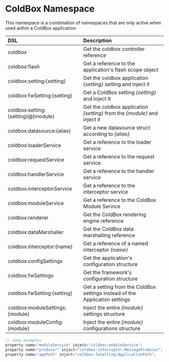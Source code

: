 # ColdBox Namespace

This namespace is a combination of namespaces that are only active when used within a ColdBox application:

| DSL | Description |
| :--- | :--- |
| coldbox | Get the coldbox controller reference |
| coldbox:flash | Get a reference to the application's flash scope object |
| coldbox:setting:{setting} | Get the coldbox application _{setting}_ setting and inject it |
| coldbox:fwSetting:{setting} | Get a ColdBox setting _{setting}_ and inject it |
| coldbox:setting:{setting}@{module} | Get the coldbox application _{setting}_ from the _{module}_ and inject it |
| coldbox:datasource:{alias} | Get a new datasource struct according to _{alias}_ |
| coldbox:loaderService | Get a reference to the loader service |
| coldbox:requestService | Get a reference to the request service |
| coldbox:handlerService | Get a reference to the handler service |
| coldbox:interceptorService | Get a reference to the interceptor service |
| coldbox:moduleService | Get a reference to the ColdBox Module Service |
| coldbox:renderer | Get the ColdBox rendering engine reference |
| coldbox:dataMarshaller | Get the ColdBox data marshalling reference |
| coldbox:interceptor:{name} | Get a reference of a named interceptor _{name}_ |
| coldbox:configSettings | Get the application's configuration structure |
| coldbox:fwSettings | Get the framework's configuration structure |
| coldbox:fwSetting:{setting} | Get a setting from the ColdBox settings instead of the Application settings |
| coldbox:moduleSettings:{module} | Inject the entire _{module}_ settings structure |
| coldbox:moduleConfig:{module} | Inject the entire _{module}_ configurations structure |

```javascript
// some examples
property name="moduleService" inject="coldbox:moduleService";
property name="producer" inject="coldbox:interceptor:MessageProducer";
property name="appPath" inject="coldbox:fwSetting:ApplicationPath";
```

